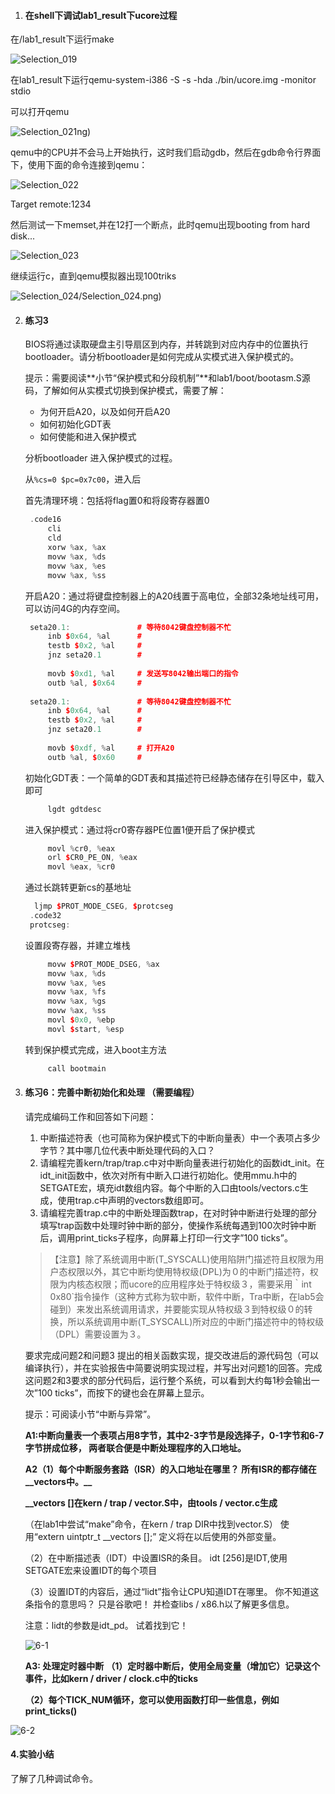 

1. #### 在shell下调试lab1_result下ucore过程

在/lab1_result下运行make

![Selection_019](/home/lzh/CodeStore/Mytest/lab1/img/Selection_019.png)

在lab1_result下运行qemu-system-i386 -S -s -hda ./bin/ucore.img -monitor stdio

可以打开qemu

![Selection_021](/home/lzh/CodeStore/Mytest/lab1/img/Selection_021.png)ng)

qemu中的CPU并不会马上开始执行，这时我们启动gdb，然后在gdb命令行界面下，使用下面的命令连接到qemu：

![Selection_022](/home/lzh/CodeStore/Mytest/lab1/img/Selection_022.png)

Target remote:1234

然后测试一下memset,并在12打一个断点，此时qemu出现booting from hard disk...

![Selection_023](/home/lzh/CodeStore/Mytest/lab1/img/Selection_023.png)

继续运行c，直到qemu模拟器出现100triks

![Selection_024](/home/lzh/CodeStore/Mytest/lab1/img/Selection_024.png)/Selection_024.png)

2. #### 练习3

   BIOS将通过读取硬盘主引导扇区到内存，并转跳到对应内存中的位置执行bootloader。请分析bootloader是如何完成从实模式进入保护模式的。

   提示：需要阅读**小节“保护模式和分段机制”**和lab1/boot/bootasm.S源码，了解如何从实模式切换到保护模式，需要了解：

   - 为何开启A20，以及如何开启A20
   - 如何初始化GDT表
   - 如何使能和进入保护模式

   分析bootloader 进入保护模式的过程。

   从`%cs=0 $pc=0x7c00`，进入后

   首先清理环境：包括将flag置0和将段寄存器置0
   ```c++
   	.code16
   	    cli
   	    cld
   	    xorw %ax, %ax
   	    movw %ax, %ds
   	    movw %ax, %es
   	    movw %ax, %ss
   ```

   开启A20：通过将键盘控制器上的A20线置于高电位，全部32条地址线可用，
   可以访问4G的内存空间。

   ```c++
   	seta20.1:               # 等待8042键盘控制器不忙
   	    inb $0x64, %al      # 
   	    testb $0x2, %al     #
   	    jnz seta20.1        #
   	
   	    movb $0xd1, %al     # 发送写8042输出端口的指令
   	    outb %al, $0x64     #
   	
   	seta20.1:               # 等待8042键盘控制器不忙
   	    inb $0x64, %al      # 
   	    testb $0x2, %al     #
   	    jnz seta20.1        #
   	
   	    movb $0xdf, %al     # 打开A20
   	    outb %al, $0x60     # 
   ```

   初始化GDT表：一个简单的GDT表和其描述符已经静态储存在引导区中，载入即可
   ```c++
   	    lgdt gdtdesc
   ```

   进入保护模式：通过将cr0寄存器PE位置1便开启了保护模式
   ```c++
   	    movl %cr0, %eax
   	    orl $CR0_PE_ON, %eax
   	    movl %eax, %cr0
   ```

   通过长跳转更新cs的基地址
   ```c++
   	 ljmp $PROT_MODE_CSEG, $protcseg
   	.code32
   	protcseg:
   ```

   设置段寄存器，并建立堆栈
   ```c++
   	    movw $PROT_MODE_DSEG, %ax
   	    movw %ax, %ds
   	    movw %ax, %es
   	    movw %ax, %fs
   	    movw %ax, %gs
   	    movw %ax, %ss
   	    movl $0x0, %ebp
   	    movl $start, %esp
   ```
   转到保护模式完成，进入boot主方法
   ```c++
   	    call bootmain
   ```

3. #### 练习6：完善中断初始化和处理 （需要编程）

   请完成编码工作和回答如下问题：

   1. 中断描述符表（也可简称为保护模式下的中断向量表）中一个表项占多少字节？其中哪几位代表中断处理代码的入口？
   2. 请编程完善kern/trap/trap.c中对中断向量表进行初始化的函数idt_init。在idt_init函数中，依次对所有中断入口进行初始化。使用mmu.h中的SETGATE宏，填充idt数组内容。每个中断的入口由tools/vectors.c生成，使用trap.c中声明的vectors数组即可。
   3. 请编程完善trap.c中的中断处理函数trap，在对时钟中断进行处理的部分填写trap函数中处理时钟中断的部分，使操作系统每遇到100次时钟中断后，调用print_ticks子程序，向屏幕上打印一行文字”100 ticks”。

   > 【注意】除了系统调用中断(T_SYSCALL)使用陷阱门描述符且权限为用户态权限以外，其它中断均使用特权级(DPL)为０的中断门描述符，权限为内核态权限；而ucore的应用程序处于特权级３，需要采用｀int 0x80`指令操作（这种方式称为软中断，软件中断，Tra中断，在lab5会碰到）来发出系统调用请求，并要能实现从特权级３到特权级０的转换，所以系统调用中断(T_SYSCALL)所对应的中断门描述符中的特权级（DPL）需要设置为３。

   要求完成问题2和问题3 提出的相关函数实现，提交改进后的源代码包（可以编译执行），并在实验报告中简要说明实现过程，并写出对问题1的回答。完成这问题2和3要求的部分代码后，运行整个系统，可以看到大约每1秒会输出一次”100 ticks”，而按下的键也会在屏幕上显示。

   提示：可阅读小节“中断与异常”。 

   **A1:中断向量表一个表项占用8字节，其中2-3字节是段选择子，0-1字节和6-7字节拼成位移，
   两者联合便是中断处理程序的入口地址。**

   **A2（1）每个中断服务套路（ISR）的入口地址在哪里？**
   **所有ISR的都存储在__vectors中。__**

   **__vectors []在kern / trap / vector.S中，由tools / vector.c生成**

   （在lab1中尝试“make”命令，在kern / trap DIR中找到vector.S）
   使用“extern uintptr_t __vectors [];” 定义将在以后使用的外部变量。

   （2）在中断描述表（IDT）中设置ISR的条目。
   idt [256]是IDT,使用SETGATE宏来设置IDT的每个项目

   （3）设置IDT的内容后，通过“lidt”指令让CPU知道IDT在哪里。
   你不知道这条指令的意思吗？ 只是谷歌吧！ 并检查libs / x86.h以了解更多信息。

   注意：lidt的参数是idt_pd。 试着找到它！

   ![6-1](/home/lzh/CodeStore/Mytest/lab1/img/6-1.png)

   **A3: 处理定时器中断**
   ​         **（1）定时器中断后，使用全局变量（增加它）记录这个事件，比如kern / driver / clock.c中的ticks**

   ​        **（2）每个TICK_NUM循环，您可以使用函数打印一些信息，例如print_ticks()**


![6-2](/home/lzh/CodeStore/Mytest/lab1/img/6-2.png)

#### 4.实验小结

了解了几种调试命令。



